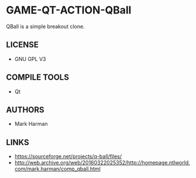 # GAME-QT-ACTION-QBall
QBall is a simple breakout clone.

## LICENSE
* GNU GPL V3

## COMPILE TOOLS
* Qt
 
## AUTHORS
* Mark Harman

## LINKS
* https://sourceforge.net/projects/q-ball/files/
* http://web.archive.org/web/20160322025352/http://homepage.ntlworld.com/mark.harman/comp_qball.html
